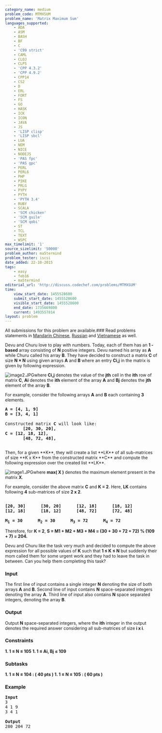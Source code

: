 ```yaml
---
category_name: medium
problem_code: MTMXSUM
problem_name: 'Matrix Maximum Sum'
languages_supported:
    - ADA
    - ASM
    - BASH
    - BF
    - C
    - 'C99 strict'
    - CAML
    - CLOJ
    - CLPS
    - 'CPP 4.3.2'
    - 'CPP 4.9.2'
    - CPP14
    - CS2
    - D
    - ERL
    - FORT
    - FS
    - GO
    - HASK
    - ICK
    - ICON
    - JAVA
    - JS
    - 'LISP clisp'
    - 'LISP sbcl'
    - LUA
    - NEM
    - NICE
    - NODEJS
    - 'PAS fpc'
    - 'PAS gpc'
    - PERL
    - PERL6
    - PHP
    - PIKE
    - PRLG
    - PYPY
    - PYTH
    - 'PYTH 3.4'
    - RUBY
    - SCALA
    - 'SCM chicken'
    - 'SCM guile'
    - 'SCM qobi'
    - ST
    - TCL
    - TEXT
    - WSPC
max_timelimit: '1'
source_sizelimit: '50000'
problem_author: ma5termind
problem_tester: iscsi
date_added: 22-10-2015
tags:
    - easy
    - feb16
    - ma5termind
editorial_url: 'http://discuss.codechef.com/problems/MTMXSUM'
time:
    view_start_date: 1455528600
    submit_start_date: 1455528600
    visible_start_date: 1455528600
    end_date: 1735669800
    current: 1493557814
layout: problem
---
```

All submissions for this problem are available.###  Read problems statements in [Mandarin Chinese](http://www.codechef.com/download/translated/FEB16/mandarin/MTMXSUM.pdf), [Russian](http://www.codechef.com/download/translated/FEB16/russian/MTMXSUM.pdf) and [Vietnamese](http://www.codechef.com/download/translated/FEB16/vietnamese/MTMXSUM.pdf) as well.

Devu and Churu love to play with numbers. Today, each of them has an **1 - based** array consisting of **N** positive integers. Devu named his array as **A** while Churu called his array **B**. They have decided to construct a matrix **C** of size **N × N** using given arrays **A** and **B** where an entry **Ci,j** in the matrix is given by following expression.

![](https://s3.amazonaws.com/hr-challenge-images/0/1454483626-30b1711b6a-image2.JPG "image2.JPG")where **Ci,j** denotes the value of the **jth** cell in the **ith** row of matrix **C**, **Ai** denotes the **ith** element of the array **A** and **Bj** denotes the **jth** element of the array **B**.


For example, consider the following arrays **A** and **B** each containing **3** elements.

<pre>
<b>A = [4, 1, 9]</b>
<b>B = [3, 4, 1]</b>

Constructed matrix <b>C</b> will look like:<b>
       [20, 30, 20],
C = [12, 18, 12],
       [48, 72, 48],
</b>
</pre>Then, for a given **K**, they will create a list **LK** of all sub-matrices of size **K x K** from the constructed matrix **C** and compute the following expression over the created list **LK**.

![](https://s3.amazonaws.com/hr-challenge-images/0/1454483411-9199f9c2a5-image1.JPG "image1.JPG")where **max( X )** denotes the maximum element present in the matrix **X**.


For example, consider the above matrix **C** and **K = 2**. Here, **LK** contains following **4** sub-matrices of size **2 x 2**.

<pre><b>
[20, 30]      [30, 20]      [12, 18]      [18, 12]
[12, 18]      [18, 12]      [48, 72]      [72, 48]

M<sub>1</sub> = 30      M<sub>2</sub> = 30      M<sub>3</sub> = 72      M<sub>4</sub> = 72</b>
</pre>
Therefore, for **K = 2**, **S = M1 + M2 + M3 + M4 = (30 + 30 + 72 + 72) % (109 + 7) = 204.**

Devu and Churu like the task very much and decided to compute the above expression for all possible values of **K** such that **1 ≤ K ≤ N** but suddenly their mom called them for some urgent work and they had to leave the task in between. Can you help them completing this task?

### Input

The first line of input contains a single integer **N** denoting the size of both arrays **A** and **B**. Second line of input contains **N** space-separated integers denoting the array **A**. Third line of input also contains **N** space separated integers, denoting the array **B**.

### Output

Output **N** space-separated integers, where the **ith** integer in the output denotes the required answer considering all sub-matrices of size **i x i**.

### Constraints

**1. 1 ≤ N ≤ 105** **1. 1 ≤ Ai, Bj ≤ 109** 
### Subtasks

**1. 1 ≤ N ≤ 104 : ( 40 pts )** **1. 1 ≤ N ≤ 105 : ( 60 pts )** 
###  Example 

<pre>
<b>Input</b>
3
4 1 9
3 4 1

<b>Output</b>
280 204 72

</pre>